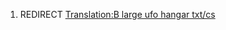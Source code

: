 1.  REDIRECT [Translation:B large ufo hangar
    txt/cs](Translation:B_large_ufo_hangar_txt/cs "wikilink")